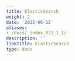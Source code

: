 ```yaml
---
title: ElasticSearch
weight: 2
date: '2025-06-12'
aliases:
- /docs/_index_821_1_1/
description: ''
linkTitle: ElasticSearch
type: docs
---
```


